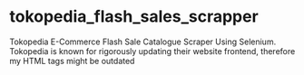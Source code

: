 # tokopedia_flash_sales_scrapper
Tokopedia E-Commerce Flash Sale Catalogue Scraper Using Selenium. Tokopedia is known for rigorously updating their website frontend, therefore my HTML tags might be outdated
